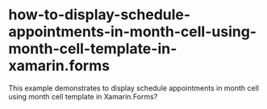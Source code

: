 # how-to-display-schedule-appointments-in-month-cell-using-month-cell-template-in-xamarin.forms
This example demonstrates to display schedule appointments in month cell using month cell template in Xamarin.Forms?
